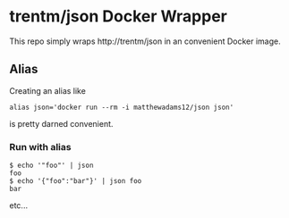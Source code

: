 # trentm/json Docker Wrapper
This repo simply wraps http://trentm/json in an convenient Docker image.

## Alias
Creating an alias like
```shell
alias json='docker run --rm -i matthewadams12/json json'
```
is pretty darned convenient.

### Run with alias
```shell
$ echo '"foo"' | json
foo
$ echo '{"foo":"bar"}' | json foo
bar
```
etc...
